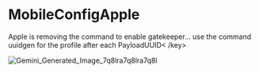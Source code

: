 # MobileConfigApple
Apple is removing the command to enable gatekeeper... use the command uuidgen for the profile after each <key > PayloadUUID< /key>



![Gemini_Generated_Image_7q8lra7q8lra7q8l](https://github.com/user-attachments/assets/b19a441a-7c63-4ce2-91b0-4955b2563a80)
